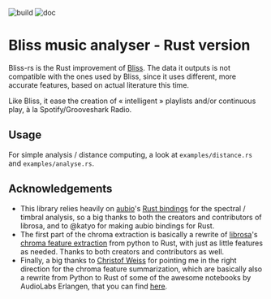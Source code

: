 ![build](https://github.com/Polochon-street/bliss-rs/workflows/Rust/badge.svg)
![doc](https://docs.rs/bliss-rs/badge.svg)

# Bliss music analyser - Rust version
Bliss-rs is the Rust improvement of [Bliss](https://github.com/Polochon-street/bliss). The data it
outputs is not compatible with the ones used by Bliss, since it uses
different, more accurate features, based on actual literature this time.

Like Bliss, it ease the creation of « intelligent » playlists and/or continuous
play, à la Spotify/Grooveshark Radio.

## Usage
For simple analysis / distance computing, a look at `examples/distance.rs` and
`examples/analyse.rs`.

## Acknowledgements

* This library relies heavily on [aubio](https://aubio.org/)'s
  [Rust bindings](https://crates.io/crates/aubio-rs) for the spectral /
  timbral analysis, so a big thanks to both the creators and contributors
  of librosa, and to @katyo for making aubio bindings for Rust.
* The first part of the chroma extraction is basically a rewrite of
  [librosa](https://librosa.org/doc/latest/index.html)'s
  [chroma feature extraction](https://librosa.org/doc/latest/generated/librosa.feature.chroma_stft.html?highlight=chroma#librosa.feature.chroma_stftfrom)
  from python to Rust, with just as little features as needed. Thanks
  to both creators and contributors as well.
* Finally, a big thanks to
  [Christof Weiss](https://www.audiolabs-erlangen.de/fau/assistant/weiss)
  for pointing me in the right direction for the chroma feature summarization,
  which are basically also a rewrite from Python to Rust of some of the
  awesome notebooks by AudioLabs Erlangen, that you can find
  [here](https://www.audiolabs-erlangen.de/resources/MIR/FMP/C0/C0.html).

